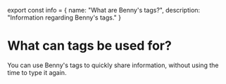 export const info = {
    name: "What are Benny's tags?",
    description: "Information regarding Benny's tags."
}

<PageToolBar title="Benny's tags" />

# What can tags be used for?
You can use Benny's tags to quickly share information, without using the time to type it again.
